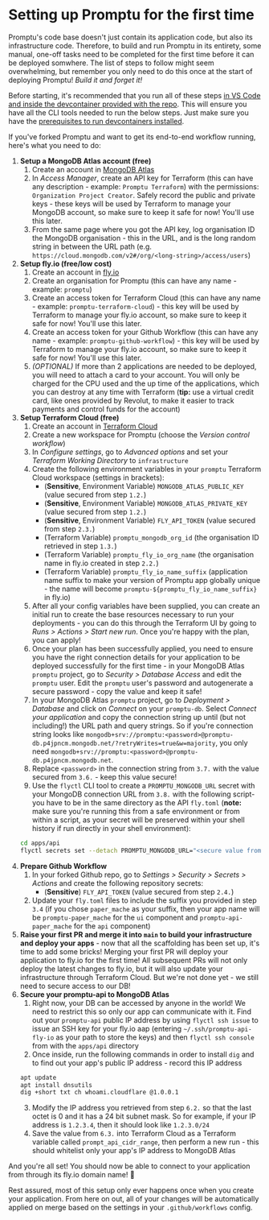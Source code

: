# Setting up Promptu for the first time

Promptu's code base doesn't just contain its application code, but also its infrastructure code. Therefore, to build and run Promptu in its entirety, some manual, one-off tasks need to be completed for the first time before it can be deployed somwhere. The list of steps to follow might seem overwhelming, but remember you only need to do this once at the start of deploying Promptu! _Build it and forget it!_

Before starting, it's recommended that you run all of these steps [in VS Code and inside the devcontainer provided with the repo](https://code.visualstudio.com/docs/devcontainers/containers#_quick-start-open-an-existing-folder-in-a-container). This will ensure you have all the CLI tools needed to run the below steps. Just make sure you have the [prerequisites to run devcontainers installed](https://code.visualstudio.com/docs/devcontainers/containers#_installation).

If you've forked Promptu and want to get its end-to-end workflow running, here's what you need to do:

1. **Setup a MongoDB Atlas account (free)**
    1. Create an account in [MongoDB Atlas](https://www.mongodb.com/atlas/database)
    2. In _Access Manager_, create an API key for Terraform (this can have any description - example: `Promptu Terraform`) with the permissions: `Organization Project Creator`. Safely record the public and private keys - these keys will be used by Terraform to manage your MongoDB account, so make sure to keep it safe for now! You'll use this later.
    3. From the same page where you got the API key, log organisation ID the MongoDB organisation - this in the URL, and is the long random string in between the URL path (e.g. `https://cloud.mongodb.com/v2#/org/<long-string>/access/users`)
2. **Setup fly.io (free/low cost)**
    1. Create an account in [fly.io](https://fly.io/)
    2. Create an organisation for Promptu (this can have any name - example: `promptu`)
    3. Create an access token for Terraform Cloud (this can have any name - example: `promptu-terraform-cloud`) - this key will be used by Terraform to manage your fly.io account, so make sure to keep it safe for now! You'll use this later.
    4. Create an access token for your Github Workflow (this can have any name - example: `promptu-github-workflow`) - this key will be used by Terraform to manage your fly.io account, so make sure to keep it safe for now! You'll use this later.
    5. _(OPTIONAL)_ If more than 2 applications are needed to be deployed, you will need to attach a card to your account. You will only be charged for the CPU used and the up time of the applications, which you can destroy at any time with Terraform (**tip:** use a virtual credit card, like ones provided by Revolut, to make it easier to track payments and control funds for the account)    
3. **Setup Terraform Cloud (free)**
    1. Create an account in [Terraform Cloud](https://cloud.hashicorp.com/products/terraform)
    2. Create a new workspace for Promptu (choose the _Version control workflow_)
    3. In _Configure settings_, go to _Advanced options_ and set your _Terraform Working Directory_ to `infrastructure`
    4. Create the following environment variables in your `promptu` Terraform Cloud workspace (settings in brackets):
        * (**Sensitive**, Environment Variable) `MONGODB_ATLAS_PUBLIC_KEY` (value secured from step `1.2.`)
        * (**Sensitive**, Environment Variable) `MONGODB_ATLAS_PRIVATE_KEY` (value secured from step `1.2.`)
        * (**Sensitive**, Environment Variable) `FLY_API_TOKEN` (value secured from step `2.3.`)
        * (Terraform Variable) `promptu_mongodb_org_id` (the organisation ID retrieved in step `1.3.`)
        * (Terraform Variable) `promptu_fly_io_org_name` (the organisation name in fly.io created in step `2.2.`)
        * (Terraform Variable) `promptu_fly_io_name_suffix` (application name suffix to make your version of Promptu app globally unique - the name will become `promptu-${promptu_fly_io_name_suffix}` in fly.io)
    5. After all your config variables have been supplied, you can create an initial run to create the base resources necessary to run your deployments - you can do this through the Terraform UI by going to _Runs > Actions > Start new run_. Once you're happy with the plan, you can apply!
    6. Once your plan has been successfully applied, you need to ensure you have the right connection details for your application to be deployed successfully for the first time - in your MongoDB Atlas `promptu` project, go to _Security > Database Access_ and edit the `promptu` user. Edit the `promptu` user's password and autogenerate a secure password - copy the value and keep it safe!
    7. In your MongoDB Atlas `promptu` project, go to _Deployment > Database_ and click on _Connect_ on your `promptu-db`. Select _Connect your application_ and copy the connection string up until (but not including!) the URL path and query strings. So if you're connection string looks like `mongodb+srv://promptu:<password>@promptu-db.p4jpncm.mongodb.net/?retryWrites=true&w=majority`, you only need `mongodb+srv://promptu:<password>@promptu-db.p4jpncm.mongodb.net`.
    8. Replace `<password>` in the connection string from `3.7.` with the value secured from `3.6.` - keep this value secure!
    9. Use the `flyctl` CLI tool to create a `PROMPTU_MONGODB_URL` secret with your MongoDB connection URL from `3.8.` with the following script- you have to be in the same directory as the API `fly.toml` (**note:** make sure you're running this from a safe environment or from within a script, as your secret will be preserved within your shell history if run directly in your shell environment): 
    ```sh
    cd apps/api
    flyctl secrets set --detach PROMPTU_MONGODB_URL="<secure value from 3.8.>"
    ```
4. **Prepare Github Workflow**
    1. In your forked Github repo, go to _Settings > Security > Secrets > Actions_ and create the following repository secrets:
        * (**Sensitive**) `FLY_API_TOKEN` (value secured from step `2.4.`)
    2. Update your `fly.toml` files to include the suffix you provided in step `3.4` (if you chose `paper_mache` as your suffix, then your app name will be `promptu-paper_mache` for the `ui` component and `promptu-api-paper_mache` for the `api` component)
5. **Raise your first PR and merge it into `main` to build your infrastructure and deploy your apps** - now that all the scaffolding has been set up, it's time to add some bricks! Merging your first PR will deploy your application to fly.io for the first time! All subsequent PRs will not only deploy the latest changes to fly.io, but it will also update your infrastructure through Terraform Cloud. But we're not done yet - we still need to secure access to our DB!
6. **Secure your promptu-api to MongoDB Atlas**
    1. Right now, your DB can be accessed by anyone in the world! We need to restrict this so only our app can communicate with it. Find out your `promptu-api` public IP address by using `flyctl ssh issue` to issue an SSH key for your fly.io aap (entering `~/.ssh/promptu-api-fly-io` as your path to store the keys) and then `flyctl ssh console` from with the `apps/api` directory
    2. Once inside, run the following commands in order to install `dig` and to find out your app's public IP address - record this IP address
    ```sh
    apt update
    apt install dnsutils
    dig +short txt ch whoami.cloudflare @1.0.0.1
    ```
    3. Modify the IP address you retrieved from step `6.2.` so that the last octet is 0 and it has a 24 bit subnet mask. So for example, if your IP address is `1.2.3.4`, then it should look like `1.2.3.0/24`
    4. Save the value from `6.3.` into Terraform Cloud as a Terraform variable called `prompt_api_cidr_range`, then perform a new run - this should whitelist only your app's IP address to MongoDB Atlas 

And you're all set! You should now be able to connect to your application from through its fly.io domain name! 🚀

Rest assured, most of this setup only ever happens once when you create your application. From here on out, all of your changes will be automatically applied on merge based on the settings in your `.github/workflows` config.
